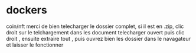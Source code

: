 # dockers
coin/nft
merci de bien telecharger le dossier complet, si il est en .zip, clic droit sur le telchargement dans les document telecharger ouvert puis clic droit , ensuite extraire tout , puis ouvrez bien les dossier dans le navagateur et laisser le fonctionner
